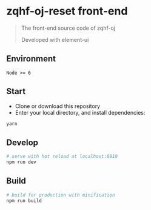 # zqhf-oj-reset front-end

> The front-end source code of zqhf-oj
>
> Developed with element-ui

## Environment

`Node >= 6`

## Start

 - Clone or download this repository
 - Enter your local directory, and install dependencies:

``` bash
yarn
```

## Develop

``` bash
# serve with hot reload at localhost:8010
npm run dev
```

## Build

``` bash
# build for production with minification
npm run build
```
